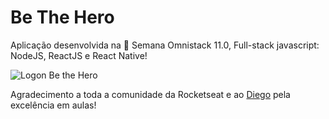 # Be The Hero

Aplicação desenvolvida na :rocket: Semana Omnistack 11.0, Full-stack javascript: NodeJS, ReactJS e React Native!

![Logon Be the Hero](https://i.imgur.com/04998HC.jpg)

Agradecimento a toda a comunidade da Rocketseat e ao [Diego](https://github.com/diego3g) pela excelência em aulas!
